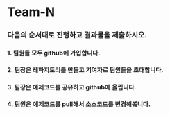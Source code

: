 # Team-N

### 다음의 순서대로 진행하고 결과물을 제출하시오.
#### 1. 팀원들 모두 github에 가입합니다.
#### 2. 팀장은 레파지토리를 만들고 기여자로 팀원들을 초대합니다.
#### 3. 팀장은 예제코드를 공유하고 github에 올립니다.
#### 4. 팀원은 예제코드를 pull해서 소스코드를 변경해봅니다.
